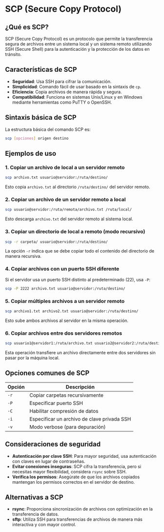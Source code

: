 # SCP (Secure Copy Protocol)

## ¿Qué es SCP?
SCP (Secure Copy Protocol) es un protocolo que permite la transferencia segura de archivos entre un sistema local y un sistema remoto utilizando SSH (Secure Shell) para la autenticación y la protección de los datos en tránsito.

## Características de SCP
- **Seguridad**: Usa SSH para cifrar la comunicación.
- **Simplicidad**: Comando fácil de usar basado en la sintaxis de `cp`.
- **Eficiencia**: Copia archivos de manera rápida y segura.
- **Compatibilidad**: Funciona en sistemas Unix/Linux y en Windows mediante herramientas como PuTTY o OpenSSH.

## Sintaxis básica de SCP
La estructura básica del comando SCP es:
```sh
scp [opciones] origen destino
```

## Ejemplos de uso

### 1. Copiar un archivo de local a un servidor remoto
```sh
scp archivo.txt usuario@servidor:/ruta/destino/
```
Esto copia `archivo.txt` al directorio `/ruta/destino/` del servidor remoto.

### 2. Copiar un archivo de un servidor remoto a local
```sh
scp usuario@servidor:/ruta/remota/archivo.txt /ruta/local/
```
Esto descarga `archivo.txt` del servidor remoto al sistema local.

### 3. Copiar un directorio de local a remoto (modo recursivo)
```sh
scp -r carpeta/ usuario@servidor:/ruta/destino/
```
La opción `-r` indica que se debe copiar todo el contenido del directorio de manera recursiva.

### 4. Copiar archivos con un puerto SSH diferente
Si el servidor usa un puerto SSH distinto al predeterminado (22), usa `-P`:
```sh
scp -P 2222 archivo.txt usuario@servidor:/ruta/destino/
```

### 5. Copiar múltiples archivos a un servidor remoto
```sh
scp archivo1.txt archivo2.txt usuario@servidor:/ruta/destino/
```
Esto sube ambos archivos al servidor en la misma operación.

### 6. Copiar archivos entre dos servidores remotos
```sh
scp usuario1@servidor1:/ruta/archivo.txt usuario2@servidor2:/ruta/destino/
```
Esta operación transfiere un archivo directamente entre dos servidores sin pasar por la máquina local.

## Opciones comunes de SCP
| Opción  | Descripción |
|---------|-------------|
| `-r`    | Copiar carpetas recursivamente |
| `-P`    | Especificar puerto SSH |
| `-C`    | Habilitar compresión de datos |
| `-i`    | Especificar un archivo de clave privada SSH |
| `-v`    | Modo verbose (para depuración) |

## Consideraciones de seguridad
- **Autenticación por clave SSH**: Para mayor seguridad, usa autenticación con claves en lugar de contraseñas.
- **Evitar conexiones inseguras**: SCP cifra la transferencia, pero si necesitas mayor flexibilidad, considera `rsync` sobre SSH.
- **Verifica los permisos**: Asegúrate de que los archivos copiados mantengan los permisos correctos en el servidor de destino.

## Alternativas a SCP
- **rsync**: Proporciona sincronización de archivos con optimización en la transferencia de datos.
- **sftp**: Utiliza SSH para transferencias de archivos de manera más interactiva y con mayor control.
